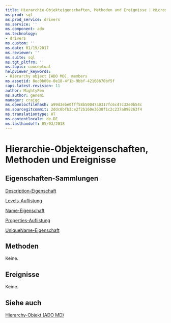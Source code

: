 ```yaml
---
title: Hierarchie-Objekteigenschaften, Methoden und Ereignisse | Microsoft Docs
ms.prod: sql
ms.prod_service: drivers
ms.service: ''
ms.component: ado
ms.technology:
- drivers
ms.custom: ''
ms.date: 01/19/2017
ms.reviewer: ''
ms.suite: sql
ms.tgt_pltfrm: ''
ms.topic: conceptual
helpviewer_keywords:
- Hierarchy object [ADO MD], members
ms.assetid: 8ec0b00e-0e18-4f1b-9bbf-42168670bf5f
caps.latest.revision: 11
author: MightyPen
ms.author: genemi
manager: craigg
ms.openlocfilehash: a99d3ebe0fff58b50047a0317fc6c47c32e0b54c
ms.sourcegitcommit: 2ddc0bfb3ce2f2b160e3638f1c2c237a898263f4
ms.translationtype: HT
ms.contentlocale: de-DE
ms.lasthandoff: 05/03/2018
---
```

# <a name="hierarchy-object-properties-methods-and-events"></a>Hierarchie-Objekteigenschaften, Methoden und Ereignisse
## <a name="propertiescollections"></a>Eigenschaften-Sammlungen  
 [Description-Eigenschaft](../../../ado/reference/ado-md-api/description-property-ado-md.md)  
  
 [Levels-Auflistung](../../../ado/reference/ado-md-api/levels-collection-ado-md.md)  
  
 [Name-Eigenschaft](../../../ado/reference/ado-md-api/name-property-ado-md.md)  
  
 [Properties-Auflistung](../../../ado/reference/ado-api/properties-collection-ado.md)  
  
 [UniqueName-Eigenschaft](../../../ado/reference/ado-md-api/uniquename-property-ado-md.md)  
  
## <a name="methods"></a>Methoden  
 Keine.  
  
## <a name="events"></a>Ereignisse  
 Keine.  
  
## <a name="see-also"></a>Siehe auch  
 [Hierarchy-Objekt (ADO MD)](../../../ado/reference/ado-md-api/hierarchy-object-ado-md.md)
